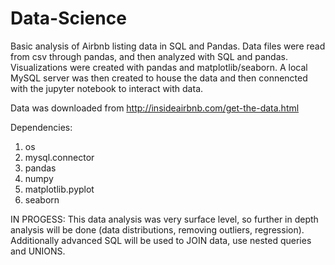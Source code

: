 # Data-Science

Basic analysis of Airbnb listing data in SQL and Pandas. Data files were read from csv through pandas, and then analyzed with SQL and pandas. Visualizations were created with pandas and matplotlib/seaborn. A local MySQL server was then created to house the data and then connencted with the jupyter notebook to interact with data.

Data was downloaded from http://insideairbnb.com/get-the-data.html 

Dependencies:
1. os
2. mysql.connector
3. pandas
4. numpy
5. matplotlib.pyplot
6. seaborn

IN PROGESS:
This data analysis was very surface level, so further in depth analysis will be done (data distributions, removing outliers, regression). Additionally advanced SQL will be used to JOIN data, use nested queries and UNIONS.
